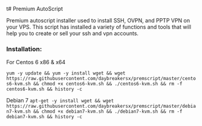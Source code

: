 t# Premium AutoScript

Premium autoscript installer used to install SSH, OVPN, and PPTP VPN on your VPS. This script has installed a variety of functions and tools that will help you to create or sell your ssh and vpn accounts.

### Installation:

For Centos 6 x86 & x64

`yum -y update && yum -y install wget && wget https://raw.githubusercontent.com/daybreakersx/premscript/master/centos6-kvm.sh && chmod +x centos6-kvm.sh && ./centos6-kvm.sh && rm -f centos6-kvm.sh && history -c`


Debian 7
`apt-get -y install wget && wget https://raw.githubusercontent.com/daybreakersx/premscript/master/debian7-kvm.sh && chmod +x debian7-kvm.sh && ./debian7-kvm.sh && rm -f debian7-kvm.sh && history -c`
